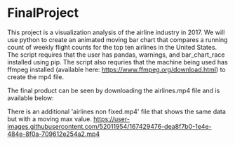 # FinalProject

This project is a visualization analysis of the airline industry in 2017. We will use python to create an animated moving bar chart that compares a running count of weekly flight counts for the top ten airlines in the United States. The script requires that the user has pandas, warnings, and bar_chart_race installed using pip. The script also requries that the machine being used has ffmpeg installed (available here: https://www.ffmpeg.org/download.html) to create the mp4 file. 

The final product can be seen by downloading the airlines.mp4 file and is available below:


There is an additional 'airlines non fixed.mp4' file that shows the same data but with a moving max value.
https://user-images.githubusercontent.com/52011954/167429476-dea8f7b0-1e4e-484e-8f0a-709612e254a2.mp4

